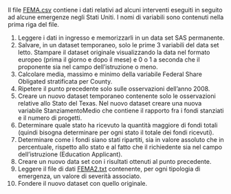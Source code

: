 Il file [FEMA.csv](../dati/FEMA.csv) contiene i dati relativi ad alcuni interventi eseguiti in seguito ad alcune emergenze negli Stati Uniti. I nomi di variabili sono contenuti nella prima riga del file.

1.    Leggere i dati in ingresso e memorizzarli in un data set SAS permanente.
1.    Salvare, in un dataset temporaneo, solo le prime 3 variabili del data set letto. Stampare il dataset originale visualizzando la data nel formato europeo (prima il giorno e dopo il mese) e 0 o 1 a seconda che il proponente sia nel campo dell’istruzione o meno.
1.    Calcolare media, massimo e minimo della variabile Federal Share Obligated stratificata per County.
1.    Ripetere il punto precedente solo sulle osservazioni dell’anno 2008.
1.    Creare un nuovo dataset temporaneo contenente solo le osservazioni relative allo Stato del Texas. Nel nuovo dataset creare una nuova variabile StanziamentoMedio che contiene il rapporto fra i fondi stanziati e il numero di progetti.
1.    Determinare quale stato ha ricevuto la quantità maggiore di fondi totali (quindi bisogna determinare per ogni stato il totale dei fondi ricevuti).
1.    Determinare come i fondi siano stati ripartiti, sia in valore assoluto che in percentuale, rispetto allo stato e al fatto che il richiedente sia nel campo dell’istruzione (Education Applicant).
1.    Creare un nuovo data set con i risultati ottenuti al punto precedente.
1.    Leggere il file di dati [FEMA2.txt](../dati/FEMA2.txt) contenente, per ogni tipologia di emergenza, un valore di severità associato. 
1.    Fondere il nuovo dataset con quello originale.
